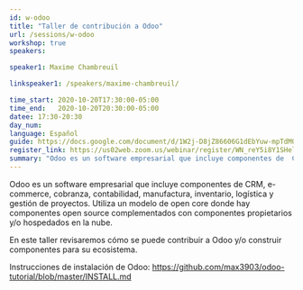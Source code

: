 ```yaml
---
id: w-odoo
title: "Taller de contribución a Odoo"
url: /sessions/w-odoo
workshop: true
speakers:

speaker1: Maxime Chambreuil

linkspeaker1: /speakers/maxime-chambreuil/

time_start: 2020-10-20T17:30:00-05:00
time_end:   2020-10-20T20:30:00-05:00
datee: 17:30-20:30
day_num: 
language: Español
guide: https://docs.google.com/document/d/1W2j-D8jZ86606G1dEbYuw-mpTdM0QZbhkwM6jxTOjkk/edit
register_link: https://us02web.zoom.us/webinar/register/WN_reY5i8Y1SHelVHqxulT1GQ
summary: "Odoo es un software empresarial que incluye componentes de  CRM, e-commerce, cobranza, contabilidad, manufactura, inventario, logística y gestión de proyectos."
---
```


Odoo es un software empresarial que incluye componentes de  CRM, e-commerce, cobranza, contabilidad, manufactura, inventario, logística y gestión de proyectos. Utiliza un modelo de open core donde hay componentes open source complementados con componentes propietarios y/o hospedados en la nube.

En este taller revisaremos cómo se puede contribuir a Odoo y/o construir componentes para su ecosistema.

Instrucciones de instalación de Odoo: https://github.com/max3903/odoo-tutorial/blob/master/INSTALL.md

